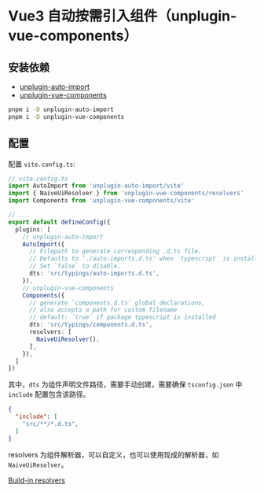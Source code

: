# Vue3 自动按需引入组件（unplugin-vue-components）

## 安装依赖

* [unplugin-auto-import](https://github.com/unplugin/unplugin-auto-import)
* [unplugin-vue-components](https://github.com/unplugin/unplugin-vue-components)

```bash
pnpm i -D unplugin-auto-import
pnpm i -D unplugin-vue-components
```

## 配置

配置 `vite.config.ts`:

```typescript
// vite.config.ts
import AutoImport from 'unplugin-auto-import/vite'
import { NaiveUiResolver } from 'unplugin-vue-components/resolvers'
import Components from 'unplugin-vue-components/vite'

// ...
export default defineConfig({
  plugins: [
    // unplugin-auto-import
    AutoImport({
      // Filepath to generate corresponding .d.ts file.
      // Defaults to './auto-imports.d.ts' when `typescript` is installed locally.
      // Set `false` to disable.
      dts: 'src/typings/auto-imports.d.ts',
    }),
    // unplugin-vue-components
    Components({
      // generate `components.d.ts` global declarations,
      // also accepts a path for custom filename
      // default: `true` if package typescript is installed
      dts: 'src/typings/components.d.ts',
      resolvers: [
        NaiveUiResolver(),
      ],
    }),
  ]
})
```

其中，`dts` 为组件声明文件路径，需要手动创建，需要确保 `tsconfig.json` 中 `include` 配置包含该路径。

```json
{
  "include": [
    "src/**/*.d.ts",
  ]
}
```

resolvers 为组件解析器，可以自定义，也可以使用现成的解析器，如 `NaiveUiResolver`。

[Build-in resolvers](https://github.com/unplugin/unplugin-vue-components?tab=readme-ov-file#importing-from-ui-libraries)
